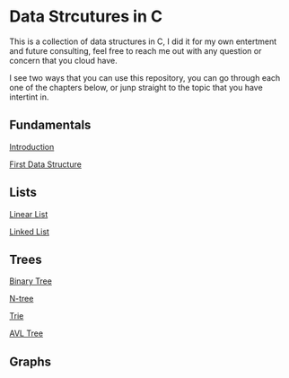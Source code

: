 # Data Strcutures in C

This is a collection of data structures in C, I did it for my own entertment and future consulting, feel free to reach me out with any question or concern that you cloud have.

I see two ways that you can use this repository, you can go through each one of the chapters below, or junp straight to the topic that you have intertint in.

## Fundamentals

[Introduction](introduction/introduction.md)

[First Data Structure](first_data_structure/firstsDataStructure.md)

## Lists

[Linear List](linear_list/linearList.md)

[Linked List](linked_list/linkedList.md)

## Trees

[Binary Tree](binaryTree/binaryTree.md)

[N-tree](ntree/ntree.md)

[Trie](trie/trie.md)

[AVL Tree](avl/avlTrie.md)

## Graphs